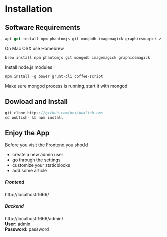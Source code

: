 # Installation

## Software Requirements

```js
apt-get install npm phantomjs git mongodb imagemagick graphicsmagick zip
```
On Mac OSX use Homebrew
```js
brew install npm phantomjs git mongodb imagemagick graphicsmagick
```
Install node.js modules
```js
npm install -g bower grunt-cli coffee-script
```
Make sure mongod process is running, start it with mongod

## Dowload and Install
```js
git clone https://github.com/dni/publish-cms
cd publish- && npm install
```


## Enjoy the App

Before you visit the Frontend you should

* create a new admin user
* go through the settings
* customize your staticblocks
* add some article

##### Frontend

http://localhost:1666/

##### Backend

http://localhost:1666/admin/ <br>
**User:** admin <br>
**Password:** password
